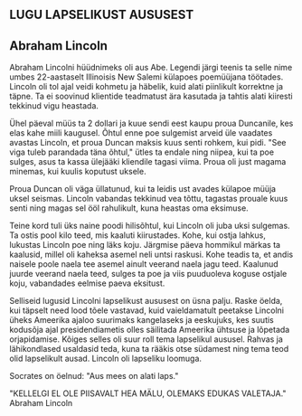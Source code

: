 ## LUGU LAPSELIKUST AUSUSEST
## Abraham Lincoln

Abraham Lincolni hüüdnimeks oli aus Abe. Legendi järgi teenis ta selle nime umbes 22-aastaselt Illinoisis New Salemi külapoes poemüüjana töötades. Lincoln oli tol ajal veidi kohmetu ja häbelik, kuid alati piinlikult korrektne ja täpne. Ta ei soovinud klientide teadmatust ära kasutada ja tahtis alati kiiresti tekkinud vigu heastada.

Ühel päeval müüs ta 2 dollari ja kuue sendi eest kaupu proua Duncanile, kes elas kahe miili kaugusel. Õhtul enne poe sulgemist arveid üle vaadates avastas Lincoln, et proua Duncan maksis kuus senti rohkem, kui pidi. "See viga tuleb parandada täna õhtul," ütles ta endale ning niipea, kui ta poe sulges, asus ta kassa ülejääki kliendile tagasi viima. Proua oli just magama minemas, kui kuulis koputust uksele.

Proua Duncan oli väga üllatunud, kui ta leidis ust avades külapoe müüja uksel seismas. Lincoln vabandas tekkinud vea tõttu, tagastas prouale kuus senti ning magas sel ööl rahulikult, kuna heastas oma eksimuse.

Teine kord tuli üks naine poodi hilisõhtul, kui Lincoln oli juba uksi sulgemas. Ta ostis pool kilo teed, mis kaaluti kiirustades. Kohe, kui ostja lahkus, lukustas Lincoln poe ning läks koju. Järgmise päeva hommikul märkas ta kaalusid, millel oli kaheksa asemel neli untsi raskusi. Kohe teadis ta, et andis naisele poole naela tee asemel ainult veerand naela jagu teed. Kaalunud juurde veerand naela teed, sulges ta poe ja viis puuduoleva koguse ostjale koju, vabandades eelmise paeva eksitust.

Selliseid lugusid Lincolni lapselikust aususest on üsna palju. Raske öelda, kui täpselt need lood tõele vastavad, kuid vaieldamatult peetakse Lincolni üheks Ameerika ajaloo suurimaks kangelaseks ja eeskujuks, kes suutis kodusõja ajal presidendiametis olles säilitada Ameerika ühtsuse ja lõpetada orjapidamise. Kõiges selles oli suur roll tema lapselikul aususel. Rahvas ja lähikondlased usaldasid teda, kuna ta rääkis otse südamest ning tema teod olid lapselikult ausad. Lincoln oli lapseliku loomuga.

Socrates on öelnud: "Aus mees on alati laps."

"KELLELGI EL OLE PIISAVALT HEA MÄLU, OLEMAKS EDUKAS VALETAJA." Abraham Lincoln
